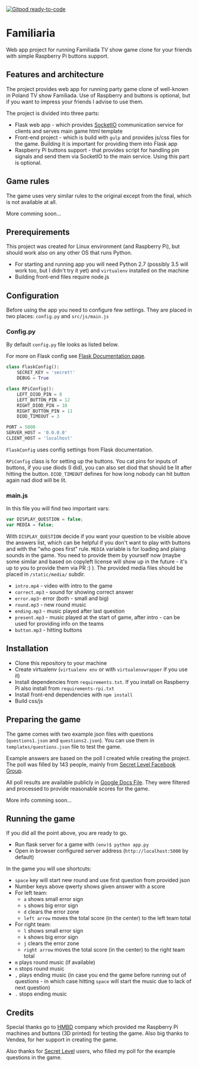 [![Gitpod ready-to-code](https://img.shields.io/badge/Gitpod-ready--to--code-blue?logo=gitpod)](https://gitpod.io/#https://github.com/ivellios/familiaria)

# Familiaria

Web app project for running Familiada TV show game clone for your friends with simple Raspberry Pi buttons support.

## Features and architecture

The project provides web app for running party game clone of well-known in Poland TV show Familiada. Use of Raspberry and buttons is optional, but if you want to impress your friends I advise to use them.

The project is divided into three parts:

* Flask web app - which provides [SocketIO](http://socket.io) communication service for clients and serves main game html template
* Front-end project - which is build with `gulp` and provides js/css files for the game. Building it is important for providing them into Flask app
* Raspberry Pi buttons support - that provides script for handling pin signals and send them via SocketIO to the main service. Using this part is optional.

## Game rules

The game uses very similar rules to the original except from the final, which is not available at all. 

More comming soon...

## Prerequirements

This project was created for Linux environment (and Raspberry Pi), but should work also on any other OS that runs Python.

* For starting and running app you will need Python 2.7 (possibly 3.5 will work too, but I didn't try it yet) and `virtualenv` installed on the machine
* Building front-end files require node.js

## Configuration

Before using the app you need to configure few settings. They are placed in two places: `config.py` and `src/js/main.js`

### Config.py

By default `config.py` file looks as listed below. 

For more on Flask config see [Flask Documentation page](http://flask.pocoo.org/docs/0.12/config/).

```python
class FlaskConfig(): 
    SECRET_KEY = 'secret!' 
    DEBUG = True

class RPiConfig():
    LEFT_DIOD_PIN = 8
    LEFT_BUTTON_PIN = 12
    RIGHT_DIOD_PIN = 10
    RIGHT_BUTTON_PIN = 11
    DIOD_TIMEOUT = 3

PORT = 5000
SERVER_HOST = '0.0.0.0'
CLIENT_HOST = 'localhost'
```
`FlaskConfig` uses config settings from Flask documentation.

`RPiConfig` class is for setting up the buttons. You cat pins for inputs of buttons, if you use diods (I did), you can also set diod that should be lit after hitting the button. 
`DIOD_TIMEOUT` defines for how long nobody can hit button again nad diod will be lit. 

### main.js

In this file you will find two important vars:

```javascript
var DISPLAY_QUESTION = false; 
var MEDIA = false;
```

With `DISPLAY_QUESTION` decide if you want your question to be visible above the answers list, which can be helpful if you don't want to play with buttons and with the "who goes first" rule.
`MEDIA` variable is for loading and plaing sounds in the game. You need to provide them by yourself now (maybe some similar and based on copyleft license will show up in the future - it's up to you to provide them via PR :) ). The provided media files should be placed in `/static/media/` subdir.

* `intro.mp4` - video with intro to the game
* `correct.mp3` - sound for showing correct answer
* `error.mp3`- error (both - small and big)
* `round.mp3` - new round music
* `ending.mp3` - music played after last question
* `present.mp3` - music played at the start of game, after intro - can be used for providing info on the teams
* `button.mp3` - hitting buttons

## Installation

* Clone this repository to your machine
* Create virtualenv (`virtualenv env` or with `virtualenvwrapper` if you use it)
* Install dependencies from `requirements.txt`. If you install on Raspberry Pi also install from `requirements-rpi.txt`
* Install front-end dependencies with `npm install`
* Build css/js

## Preparing the game

The game comes with two example json files with questions (`questions1.json` and `questions2.json`). You can use them in `templates/questions.json` file to test the game. 

Example answers are based on the poll I created while creating the project. The poll was filled by 143 people, mainly from [Secret Level Facebook Group](https://www.facebook.com/groups/secretlevel/). 

All poll results are available publicly in [Google Docs File](https://docs.google.com/spreadsheets/d/1Aku2qnPQ7yIKQ0Jx5MwTu3XCu1q75tKwcTsCcZdgMBw/edit#gid=1643324207). They were filtered and processed to provide reasonable scores for the game. 

More info comming soon...

## Running the game

If you did all the point above, you are ready to go. 

* Run flask server for a game with `(env)$ python app.py`
* Open in browser configured server address (`http://localhost:5000` by default)

In the game you will use shortcuts:

* `space` key will start new round and use first question from provided json
* Number keys above qwerty shows given answer with a score
* For left team:
  * `a` shows small error sign
  * `s` shows big error sign
  * `d` clears the error zone
  * `left arrow` moves the total score (in the center) to the left team total
* For right team:
  * `l` shows small error sign
  * `k` shows big error sign
  * `j` clears the error zone
  * `right arrow` moves the total score (in the center) to the right team total
* `m` plays round music (if available)
* `n` stops round music
* `,` plays ending music (in case you end the game before running out of questions - in which case hitting `space` will start the music due to lack of next question)
* `.` stops ending music

## Credits

Special thanks go to [HMBD](http://hmbd.pl) company which provided me Raspberry Pi machines and buttons (3D printed) for testing the game. Also big thanks to Vendea, for her support in creating the game.

Also thanks for [Secret Level](https://www.facebook.com/groups/secretlevel/) users, who filled my poll for the example questions in the game. 
